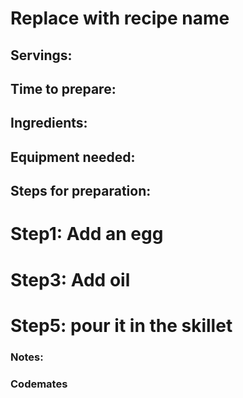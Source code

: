 # Replace with recipe name

## Servings: 

## Time to prepare: 

## Ingredients:


## Equipment needed:


## Steps for preparation:
# Step1: Add an egg 
# Step3: Add oil 
# Step5: pour it in the skillet 

### Notes:



### Codemates #
